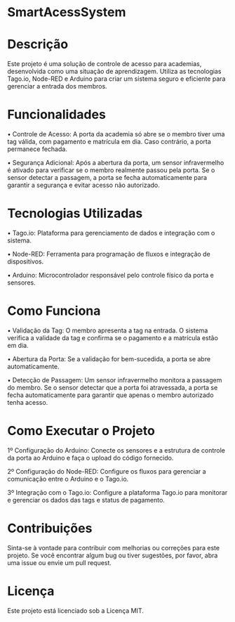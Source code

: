 # SmartAcessSystem
# Descrição
Este projeto é uma solução de controle de acesso para academias, desenvolvida como uma situação de aprendizagem. Utiliza as tecnologias Tago.io, Node-RED e Arduino para criar um sistema seguro e eficiente para gerenciar a entrada dos membros.

# Funcionalidades
• Controle de Acesso: A porta da academia só abre se o membro tiver uma tag válida, com pagamento e matrícula em dia. Caso contrário, a porta permanece fechada.

• Segurança Adicional: Após a abertura da porta, um sensor infravermelho é ativado para verificar se o membro realmente passou pela porta. Se o sensor detectar a passagem, a porta se fecha automaticamente para garantir a segurança e evitar acesso não autorizado.

# Tecnologias Utilizadas
• Tago.io: Plataforma para gerenciamento de dados e integração com o sistema.

• Node-RED: Ferramenta para programação de fluxos e integração de dispositivos.

• Arduino: Microcontrolador responsável pelo controle físico da porta e sensores.

# Como Funciona
• Validação da Tag: O membro apresenta a tag na entrada. O sistema verifica a validade da tag e confirma se o pagamento e a matrícula estão em dia.

• Abertura da Porta: Se a validação for bem-sucedida, a porta se abre automaticamente.

• Detecção de Passagem: Um sensor infravermelho monitora a passagem do membro. Se o sensor detectar que a porta foi atravessada, a porta se fecha automaticamente para garantir que apenas o membro autorizado tenha acesso.

# Como Executar o Projeto
1º Configuração do Arduino: Conecte os sensores e a estrutura de controle da porta ao Arduino e faça o upload do código fornecido.

2º Configuração do Node-RED: Configure os fluxos para gerenciar a comunicação entre o Arduino e o Tago.io.

3º Integração com o Tago.io: Configure a plataforma Tago.io para monitorar e gerenciar os dados das tags e status de pagamento.

# Contribuições
Sinta-se à vontade para contribuir com melhorias ou correções para este projeto. Se você encontrar algum bug ou tiver sugestões, por favor, abra uma issue ou envie um pull request.

# Licença
Este projeto está licenciado sob a Licença MIT.
